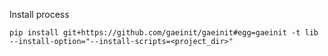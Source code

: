 Install process

```
pip install git+https://github.com/gaeinit/gaeinit#egg=gaeinit -t lib --install-option="--install-scripts=<project_dir>"
```
